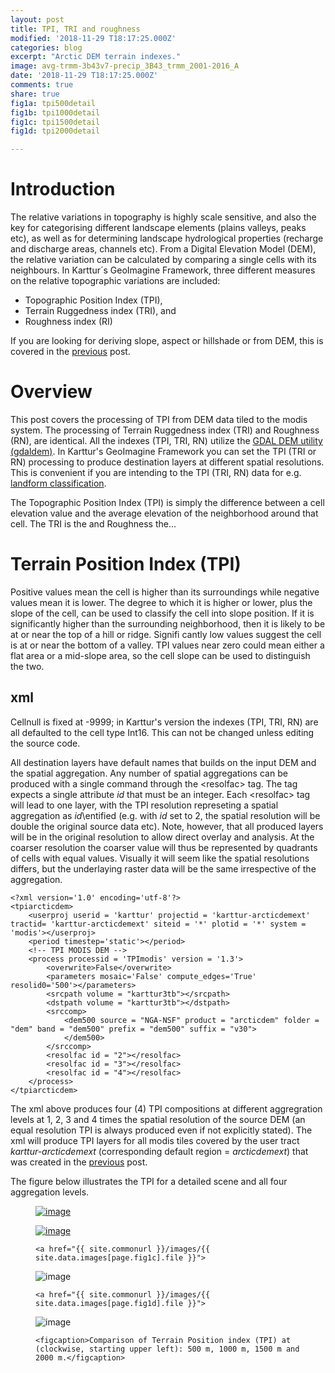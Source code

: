 ```yaml
---
layout: post
title: TPI, TRI and roughness
modified: '2018-11-29 T18:17:25.000Z'
categories: blog
excerpt: "Arctic DEM terrain indexes."
image: avg-trmm-3b43v7-precip_3B43_trmm_2001-2016_A
date: '2018-11-29 T18:17:25.000Z'
comments: true
share: true
fig1a: tpi500detail
fig1b: tpi1000detail
fig1c: tpi1500detail
fig1d: tpi2000detail

---
```

<script src="https://karttur.github.io/common/assets/js/karttur/togglediv.js"></script>

# Introduction

The relative variations in topography is highly scale sensitive, and also the key for categorising different landscape elements (plains valleys, peaks etc), as well as for determining landscape hydrological properties (recharge and discharge areas, channels etc). From a Digital Elevation Model (DEM), the relative variation can be calculated by comparing a single cells with its neighbours. In Karttur´s GeoImagine Framework, three different measures on the relative topographic variations are included:

- Topographic Position Index (TPI),
- Terrain Ruggedness index (TRI), and
- Roughness index (RI)

If you are looking for deriving slope, aspect or hillshade or from DEM, this is covered in the [previous](../blog-ArcticDemSlopeAspect/) post.

# Overview

This post covers the processing of TPI from DEM data tiled to the modis system. The processing of Terrain Ruggedness index (TRI) and Roughness (RN), are identical. All the indexes (TPI, TRI, RN) utilize the [GDAL DEM utility (gdaldem)](https://www.gdal.org/gdaldem.html). In Karttur's GeoImagine Framework you can set the TPI (TRI or RN) processing to produce destination layers at different spatial resolutions. This is convenient if you are intending to the TPI (TRI, RN) data for e.g. [landform classification](../blog-ArcticDEMLandform/).

The Topographic Position Index (TPI) is simply the difference between a cell elevation value and the average elevation of the neighborhood around that cell. The TRI is the and Roughness the...

# Terrain Position Index (TPI)

Positive values mean the cell is higher than its surroundings while negative values mean it is lower.
The degree to which it is higher or lower, plus the
slope of the cell, can be used to classify the cell
into slope position.  If it is significantly higher
than the surrounding neighborhood, then it is likely
to be at or near the top of a hill or ridge.  Signifi
cantly low values suggest the cell is at or near the
bottom of a valley.  TPI values near zero could
mean either a flat area or a mid-slope area, so the
cell slope can be used to distinguish the two.

## xml

Cellnull is fixed at -9999; in Karttur's version the indexes (TPI, TRI, RN) are all defaulted to the cell type Int16. This can not be changed unless editing the source code.

All destination layers have default names that builds on the input DEM and the spatial aggregation. Any number of spatial aggregations can be produced with a single command through the \<resolfac\> tag. The tag expects a single attribute _id_ that must be an integer. Each \<resolfac\> tag will lead to one layer, with the TPI resolution represeting a spatial aggregation as _id_\entified (e.g. with _id_ set to 2, the spatial resolution will be double the original source data etc). Note, however, that all produced layers will be in the original resolution to allow direct overlay and analysis. At the coarser resolution the coarser value will thus be represented by quadrants of cells with equal values. Visually it will seem like the spatial resolutions differs, but the underlaying raster data will be the same irrespective of the aggregation.

```
<?xml version='1.0' encoding='utf-8'?>
<tpiarcticdem>
	<userproj userid = 'karttur' projectid = 'karttur-arcticdemext' tractid= 'karttur-arcticdemext' siteid = '*' plotid = '*' system = 'modis'></userproj>
	<period timestep='static'></period>
	<!-- TPI MODIS DEM -->
	<process processid = 'TPImodis' version = '1.3'>
		<overwrite>False</overwrite>
		<parameters mosaic='False' compute_edges='True' resolid0='500'></parameters>
		<srcpath volume = "karttur3tb"></srcpath>
		<dstpath volume = "karttur3tb"></dstpath>
		<srccomp>
			<dem500 source = "NGA-NSF" product = "arcticdem" folder = "dem" band = "dem500" prefix = "dem500" suffix = "v30">
			</dem500>
		</srccomp>
		<resolfac id = "2"></resolfac>
		<resolfac id = "3"></resolfac>
		<resolfac id = "4"></resolfac>
	</process>
</tpiarcticdem>
```

The xml above produces four (4) TPI compositions at different aggregration levels at 1, 2, 3 and 4 times the spatial resolution of the source DEM (an equal resolution TPI is always produced even if not explicitly stated). The xml will produce TPI layers for all modis tiles covered by the user tract _karttur-arcticdemext_ (corresponding default region = _arcticdemext_) that was created in the [previous](../blog-ArcticDem/) post.

The figure below illustrates the TPI for a detailed scene and all four aggregation levels.

<figure class="half">

  <a href="{{ site.commonurl }}/images/{{ site.data.images[page.fig1a].file }}"><img src="{{ site.commonurl }}/images/{{ site.data.images[page.fig1a].file }}" alt="image"></a>

  <a href="{{ site.commonurl }}/images/{{ site.data.images[page.fig1b].file }}">
  <img src="{{ site.commonurl }}/images/{{ site.data.images[page.fig1b].file }}" alt="image"></a>

	<a href="{{ site.commonurl }}/images/{{ site.data.images[page.fig1c].file }}">
  <img src="{{ site.commonurl }}/images/{{ site.data.images[page.fig1c].file }}" alt="image"></a>

	<a href="{{ site.commonurl }}/images/{{ site.data.images[page.fig1d].file }}">
  <img src="{{ site.commonurl }}/images/{{ site.data.images[page.fig1d].file }}" alt="image"></a>

	<figcaption>Comparison of Terrain Position index (TPI) at (clockwise, starting upper left): 500 m, 1000 m, 1500 m and 2000 m.</figcaption>
</figure>
